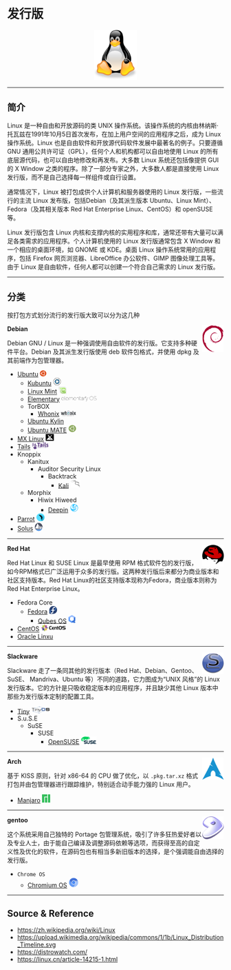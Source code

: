 # 发行版

<p align="center">
    <img src="../../../../assets/img/logo/linux-tux.svg" width="20%">
</p>

---

## 简介

Linux 是一种自由和开放源码的类 UNIX 操作系统。该操作系统的内核由林纳斯·托瓦兹在1991年10月5日首次发布，在加上用户空间的应用程序之后，成为 Linux 操作系统。Linux 也是自由软件和开放源代码软件发展中最著名的例子。只要遵循 GNU 通用公共许可证（GPL），任何个人和机构都可以自由地使用 Linux 的所有底层源代码，也可以自由地修改和再发布。大多数 Linux 系统还包括像提供 GUI 的 X Window 之类的程序。除了一部分专家之外，大多数人都是直接使用 Linux 发行版，而不是自己选择每一样组件或自行设置。

通常情况下，Linux 被打包成供个人计算机和服务器使用的 Linux 发行版，一些流行的主流 Linux 发布版，包括Debian（及其派生版本 Ubuntu、Linux Mint）、Fedora（及其相关版本 Red Hat Enterprise Linux、CentOS）和 openSUSE 等。

Linux 发行版包含 Linux 内核和支撑内核的实用程序和库，通常还带有大量可以满足各类需求的应用程序。个人计算机使用的 Linux 发行版通常包含 X Window 和一个相应的桌面环境，如 GNOME 或 KDE。桌面 Linux 操作系统常用的应用程序，包括 Firefox 网页浏览器、LibreOffice 办公软件、GIMP 图像处理工具等。由于 Linux 是自由软件，任何人都可以创建一个符合自己需求的 Linux 发行版。

---

## 分类

按打包方式划分流行的发行版大致可以分为这几种

**Debian <img src="../../../../assets/img/logo/debian.svg" width="10%" align="right">**

Debian GNU / Linux 是一种强调使用自由软件的发行版。它支持多种硬件平台。Debian 及其派生发行版使用 deb 软件包格式，并使用 dpkg 及其前端作为包管理器。

- [Ubuntu](https://ubuntu.com/) <img src="../../../../assets/img/logo/ubuntu.svg" width="3%">
    - [Kubuntu](https://kubuntu.org/) <img src="../../../../assets/img/logo/Kubuntu.png" width="4%">
    - [Linux Mint](https://www.linuxmint.com/) <img src="../../../../assets/img/logo/linux-mint.svg" width="4%">
    - [Elementary](https://elementary.io/) <img src="../../../../assets/img/logo/Elementary.svg" width="18%">
    - TorBOX
        - [Whonix](https://github.com/Whonix/Whonix) <img src="../../../../assets/img/logo/Whonix.png" width="8%">
    - [Ubuntu Kylin](http://ubuntukylin.com/)
    - [Ubuntu MATE](https://ubuntu-mate.org/) <img src="../../../../assets/img/logo/Ubuntu_MATE.svg" width="4%">
- [MX Linux](https://mxlinux.org/) <img src="../../../../assets/img/logo/MX_Linux.svg" width="4%">
- [Tails](https://tails.boum.org) <img src="../../../../assets/img/logo/Tails.svg" width="8%">
- Knoppix
    - Kanitux
        - Auditor Security Linux
            - Backtrack
                - [Kali](https://www.kali.org/) <img src="../../../../assets/img/logo/kali.png" width="6%">
    - Morphix
        - Hiwix Hiweed
            - [Deepin](https://www.deepin.org) <img src="../../../../assets/img/logo/Deepin.svg" width="5%">
- [Parrot](https://parrotlinux.org/) <img src="../../../../assets/img/logo/Parrot.png" width="4%">
- [Solus](https://solusos.com) <img src="../../../../assets/img/logo/Solus.svg" width="4%">

---

**Red Hat <img src="../../../../assets/img/logo/redhat.svg" width="10%" align="right">**

Red Hat Linux 和 SUSE Linux 是最早使用 RPM 格式软件包的发行版，如今RPM格式已广泛运用于众多的发行版。这两种发行版后来都分为商业版本和社区支持版本。Red Hat Linux的社区支持版本现称为Fedora，商业版本则称为Red Hat Enterprise Linux。

- Fedora Core
    - [Fedora](https://fedoraproject.org) <img src="../../../../assets/img/logo/fedora.svg" width="4%">
        - [Qubes OS](https://www.qubes-os.org/) <img src="../../../../assets/img/logo/Qubes.svg" width="4%">
- [CentOS](https://centos.org) <img src="../../../../assets/img/logo/centOS.svg" width="12%">
- [Oracle Linxu](https://www.oracle.com/linux/)

---

**Slackware <img src="../../../../assets/img/logo/Slackware.svg" width="10%" align="right">**

Slackware 走了一条同其他的发行版本（Red Hat、Debian、Gentoo、SuSE、 Mandriva、Ubuntu 等）不同的道路，它力图成为“UNIX 风格”的 Linux 发行版本。它的方针是只吸收稳定版本的应用程序，并且缺少其他 Linux 版本中那些为发行版本定制的配置工具。

- [Tiny](http://tiny.seul.org/) <img src="../../../../assets/img/logo/Tiny.jpg" width="9%">
- S.u.S.E
    - SuSE
        - SUSE
            - [OpenSUSE](https://www.opensuse.org/) <img src="../../../../assets/img/logo/suse.svg" width="9%">

---

**Arch <img src="../../../../assets/img/logo/archlinux.svg" width="10%" align="right">**

基于 KISS 原则，针对 x86-64 的 CPU 做了优化，以 `.pkg.tar.xz` 格式打包并由包管理器进行跟踪维护，特别适合动手能力强的 Linux 用户。

- [Manjaro](https://manjaro.org/) <img src="../../../../assets/img/logo/Manjaro.svg" width="4%">

---

**gentoo** <img src="../../../../assets/img/logo/gentoo.png" width="10%" align="right">

这个系统采用自己独特的 Portage 包管理系统，吸引了许多狂热爱好者以及专业人士，由于能自己编译及调整源码依赖等选项，而获得至高的自定义性及优化的软件，在源码包也有相当多新旧版本的选择，是个强调能自由选择的发行版。

- `Chrome OS`
    - [Chromium OS](https://www.chromium.org/chromium-os) <img src="../../../../assets/img/logo/Chromium.png" width="5%">

---

## Source & Reference

- https://zh.wikipedia.org/wiki/Linux
- https://upload.wikimedia.org/wikipedia/commons/1/1b/Linux_Distribution_Timeline.svg
- https://distrowatch.com/
- https://linux.cn/article-14215-1.html
